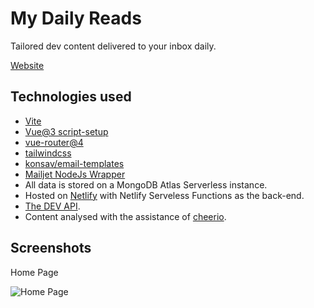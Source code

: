 # My Daily Reads

Tailored dev content delivered to your inbox daily.

[Website](https://my-daily-reads.netlify.app)


## Technologies used

- [Vite](https://github.com/vitejs/vite)
- [Vue@3 script-setup](https://v3.vuejs.org/api/sfc-script-setup.html#sfc-script-setup)
- [vue-router@4](https://github.com/vuejs/vue-router-next)
- [tailwindcss](https://github.com/tailwindlabs/tailwindcss)
- [konsav/email-templates](https://github.com/konsav/email-templates)
- [Mailjet NodeJs Wrapper](https://github.com/mailjet/mailjet-apiv3-nodejs)
- All data is stored on a MongoDB Atlas Serverless instance.
- Hosted on [Netlify](https://www.netlify.com) with Netlify Serveless Functions as the back-end.
- [The DEV API](https://developers.forem.com/api).
- Content analysed with the assistance of [cheerio](https://github.com/cheeriojs/cheerio).


## Screenshots

Home Page

![Home Page](https://res.cloudinary.com/djx5h4cjt/image/upload/my-daily-reads/scrn-1.jpg)